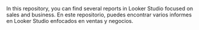 
In this repository, you can find several reports in Looker Studio focused on sales and business.
En este repositorio, puedes encontrar varios informes en Looker Studio enfocados en ventas y negocios.


